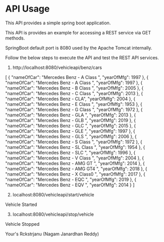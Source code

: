 # API Usage

This API provides a simple spring boot application. 

This API is provides an example for accessing a REST service via GET methods.

SpringBoot default port is 8080 used by the Apache Tomcat internally.

Follow the below steps to execute the API and test the REST API services.

1. http://localhost:8080/vehicleapi/benz/cars

[
    {
        "nameOfCar": "Mercedes Benz - A Class ",
        "yearOfMfg": 1997
    },
    {
        "nameOfCar": "Mercedes Benz - A Class ",
        "yearOfMfg": 1997
    },
    {
        "nameOfCar": "Mercedes Benz - B Class ",
        "yearOfMfg": 2005
    },
    {
        "nameOfCar": "Mercedes Benz - C Class ",
        "yearOfMfg": 2013
    },
    {
        "nameOfCar": "Mercedes Benz - CLA",
        "yearOfMfg": 2004
    },
    {
        "nameOfCar": "Mercedes Benz - E Class ",
        "yearOfMfg": 1953
    },
    {
        "nameOfCar": "Mercedes Benz - G Class ",
        "yearOfMfg": 1972
    },
    {
        "nameOfCar": "Mercedes Benz - GLA ",
        "yearOfMfg": 2013
    },
    {
        "nameOfCar": "Mercedes Benz - GLB ",
        "yearOfMfg": 2019
    },
    {
        "nameOfCar": "Mercedes Benz - GLC ",
        "yearOfMfg": 2015
    },
    {
        "nameOfCar": "Mercedes Benz - GLE ",
        "yearOfMfg": 1997
    },
    {
        "nameOfCar": "Mercedes Benz - GLS ",
        "yearOfMfg": 2006
    },
    {
        "nameOfCar": "Mercedes Benz - S Class ",
        "yearOfMfg": 1972
    },
    {
        "nameOfCar": "Mercedes Benz - SL Class ",
        "yearOfMfg": 1954
    },
    {
        "nameOfCar": "Mercedes Benz - SLC ",
        "yearOfMfg": 1996
    },
    {
        "nameOfCar": "Mercedes Benz - V Class ",
        "yearOfMfg": 2004
    },
    {
        "nameOfCar": "Mercedes Benz - AMG GT ",
        "yearOfMfg": 2014
    },
    {
        "nameOfCar": "Mercedes Benz - AMG GT4 ",
        "yearOfMfg": 2018
    },
    {
        "nameOfCar": "Mercedes Benz - X Class0 ",
        "yearOfMfg": 2017
    },
    {
        "nameOfCar": "Mercedes Benz - EQC ",
        "yearOfMfg": 2019
    },
    {
        "nameOfCar": "Mercedes Benz - EQV ",
        "yearOfMfg": 2014
    }
]



2. localhost:8080/vehicleapi/start/vehicle

Vehicle Started


3. localhost:8080/vehicleapi/stop/vehicle

Vehicle Stopped



Your's 
Rckstrjanu (Nagam Janardhan Reddy)